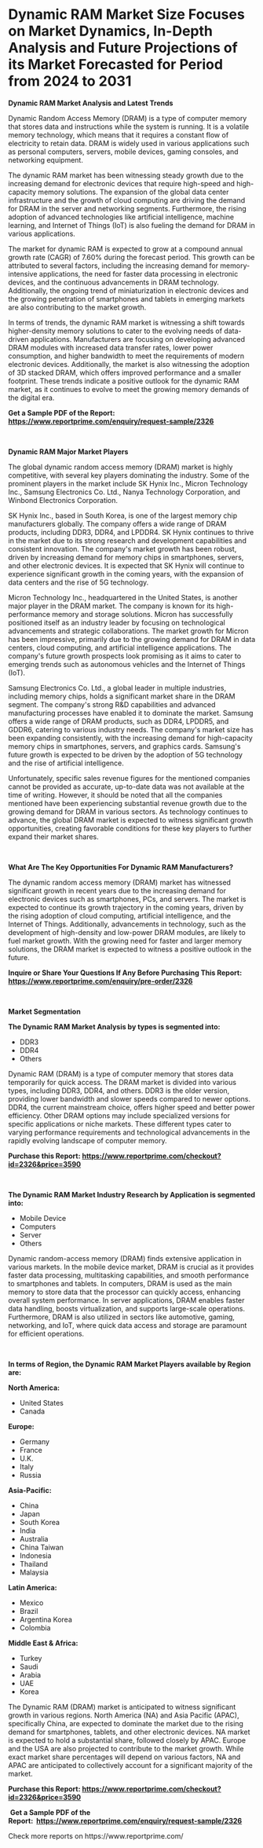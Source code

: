 <p><h1>Dynamic RAM Market Size Focuses on Market Dynamics, In-Depth Analysis and Future Projections of its Market Forecasted for Period from 2024 to 2031</h1></p><p><strong>Dynamic RAM Market Analysis and Latest Trends</strong></p>
<p><p>Dynamic Random Access Memory (DRAM) is a type of computer memory that stores data and instructions while the system is running. It is a volatile memory technology, which means that it requires a constant flow of electricity to retain data. DRAM is widely used in various applications such as personal computers, servers, mobile devices, gaming consoles, and networking equipment.</p><p>The dynamic RAM market has been witnessing steady growth due to the increasing demand for electronic devices that require high-speed and high-capacity memory solutions. The expansion of the global data center infrastructure and the growth of cloud computing are driving the demand for DRAM in the server and networking segments. Furthermore, the rising adoption of advanced technologies like artificial intelligence, machine learning, and Internet of Things (IoT) is also fueling the demand for DRAM in various applications.</p><p>The market for dynamic RAM is expected to grow at a compound annual growth rate (CAGR) of 7.60% during the forecast period. This growth can be attributed to several factors, including the increasing demand for memory-intensive applications, the need for faster data processing in electronic devices, and the continuous advancements in DRAM technology. Additionally, the ongoing trend of miniaturization in electronic devices and the growing penetration of smartphones and tablets in emerging markets are also contributing to the market growth.</p><p>In terms of trends, the dynamic RAM market is witnessing a shift towards higher-density memory solutions to cater to the evolving needs of data-driven applications. Manufacturers are focusing on developing advanced DRAM modules with increased data transfer rates, lower power consumption, and higher bandwidth to meet the requirements of modern electronic devices. Additionally, the market is also witnessing the adoption of 3D stacked DRAM, which offers improved performance and a smaller footprint. These trends indicate a positive outlook for the dynamic RAM market, as it continues to evolve to meet the growing memory demands of the digital era.</p></p>
<p><strong>Get a Sample PDF of the Report:&nbsp; <a href="https://www.reportprime.com/enquiry/request-sample/2326">https://www.reportprime.com/enquiry/request-sample/2326</a></strong></p>
<p>&nbsp;</p>
<p><strong>Dynamic RAM Major Market Players</strong></p>
<p><p>The global dynamic random access memory (DRAM) market is highly competitive, with several key players dominating the industry. Some of the prominent players in the market include SK Hynix Inc., Micron Technology Inc., Samsung Electronics Co. Ltd., Nanya Technology Corporation, and Winbond Electronics Corporation.</p><p>SK Hynix Inc., based in South Korea, is one of the largest memory chip manufacturers globally. The company offers a wide range of DRAM products, including DDR3, DDR4, and LPDDR4. SK Hynix continues to thrive in the market due to its strong research and development capabilities and consistent innovation. The company's market growth has been robust, driven by increasing demand for memory chips in smartphones, servers, and other electronic devices. It is expected that SK Hynix will continue to experience significant growth in the coming years, with the expansion of data centers and the rise of 5G technology.</p><p>Micron Technology Inc., headquartered in the United States, is another major player in the DRAM market. The company is known for its high-performance memory and storage solutions. Micron has successfully positioned itself as an industry leader by focusing on technological advancements and strategic collaborations. The market growth for Micron has been impressive, primarily due to the growing demand for DRAM in data centers, cloud computing, and artificial intelligence applications. The company's future growth prospects look promising as it aims to cater to emerging trends such as autonomous vehicles and the Internet of Things (IoT).</p><p>Samsung Electronics Co. Ltd., a global leader in multiple industries, including memory chips, holds a significant market share in the DRAM segment. The company's strong R&D capabilities and advanced manufacturing processes have enabled it to dominate the market. Samsung offers a wide range of DRAM products, such as DDR4, LPDDR5, and GDDR6, catering to various industry needs. The company's market size has been expanding consistently, with the increasing demand for high-capacity memory chips in smartphones, servers, and graphics cards. Samsung's future growth is expected to be driven by the adoption of 5G technology and the rise of artificial intelligence.</p><p>Unfortunately, specific sales revenue figures for the mentioned companies cannot be provided as accurate, up-to-date data was not available at the time of writing. However, it should be noted that all the companies mentioned have been experiencing substantial revenue growth due to the growing demand for DRAM in various sectors. As technology continues to advance, the global DRAM market is expected to witness significant growth opportunities, creating favorable conditions for these key players to further expand their market shares.</p></p>
<p>&nbsp;</p>
<p><strong>What Are The Key Opportunities For Dynamic RAM Manufacturers?</strong></p>
<p><p>The dynamic random access memory (DRAM) market has witnessed significant growth in recent years due to the increasing demand for electronic devices such as smartphones, PCs, and servers. The market is expected to continue its growth trajectory in the coming years, driven by the rising adoption of cloud computing, artificial intelligence, and the Internet of Things. Additionally, advancements in technology, such as the development of high-density and low-power DRAM modules, are likely to fuel market growth. With the growing need for faster and larger memory solutions, the DRAM market is expected to witness a positive outlook in the future.</p></p>
<p><strong>Inquire or Share Your Questions If Any Before Purchasing This Report: <a href="https://www.reportprime.com/enquiry/pre-order/2326">https://www.reportprime.com/enquiry/pre-order/2326</a></strong></p>
<p>&nbsp;</p>
<p><strong>Market Segmentation</strong></p>
<p><strong>The Dynamic RAM Market Analysis by types is segmented into:</strong></p>
<p><ul><li>DDR3</li><li>DDR4</li><li>Others</li></ul></p>
<p><p>Dynamic RAM (DRAM) is a type of computer memory that stores data temporarily for quick access. The DRAM market is divided into various types, including DDR3, DDR4, and others. DDR3 is the older version, providing lower bandwidth and slower speeds compared to newer options. DDR4, the current mainstream choice, offers higher speed and better power efficiency. Other DRAM options may include specialized versions for specific applications or niche markets. These different types cater to varying performance requirements and technological advancements in the rapidly evolving landscape of computer memory.</p></p>
<p><strong>Purchase this Report:&nbsp;<a href="https://www.reportprime.com/checkout?id=2326&price=3590">https://www.reportprime.com/checkout?id=2326&price=3590</a></strong></p>
<p>&nbsp;</p>
<p><strong>The Dynamic RAM Market Industry Research by Application is segmented into:</strong></p>
<p><ul><li>Mobile Device</li><li>Computers</li><li>Server</li><li>Others</li></ul></p>
<p><p>Dynamic random-access memory (DRAM) finds extensive application in various markets. In the mobile device market, DRAM is crucial as it provides faster data processing, multitasking capabilities, and smooth performance to smartphones and tablets. In computers, DRAM is used as the main memory to store data that the processor can quickly access, enhancing overall system performance. In server applications, DRAM enables faster data handling, boosts virtualization, and supports large-scale operations. Furthermore, DRAM is also utilized in sectors like automotive, gaming, networking, and IoT, where quick data access and storage are paramount for efficient operations.</p></p>
<p>&nbsp;</p>
<p><strong>In terms of Region, the Dynamic RAM Market Players available by Region are:</strong></p>
<p>
    <p> <strong> North America: </strong>
        <ul>
            <li>United States</li>
            <li>Canada</li>
        </ul>
        </p> 
    <p> <strong> Europe: </strong>
        <ul>
            <li>Germany</li>
            <li>France</li>
            <li>U.K.</li>
            <li>Italy</li>
            <li>Russia</li>
        </ul>
        </p> 
    <p> <strong> Asia-Pacific: </strong>
        <ul>
            <li>China</li>
            <li>Japan</li>
            <li>South Korea</li>
            <li>India</li>
            <li>Australia</li>
            <li>China Taiwan</li>
            <li>Indonesia</li>
            <li>Thailand</li>
            <li>Malaysia</li>
        </ul>
        </p> 
    <p> <strong> Latin America: </strong>
        <ul>
            <li>Mexico</li>
            <li>Brazil</li>
            <li>Argentina Korea</li>
            <li>Colombia</li>
        </ul>
        </p> 
    <p> <strong> Middle East & Africa: </strong>
        <ul>
            <li>Turkey</li>
            <li>Saudi</li>
            <li>Arabia</li>
            <li>UAE</li>
            <li>Korea</li>
        </ul>
    </p>
    </p>
<p><p>The Dynamic RAM (DRAM) market is anticipated to witness significant growth in various regions. North America (NA) and Asia Pacific (APAC), specifically China, are expected to dominate the market due to the rising demand for smartphones, tablets, and other electronic devices. NA market is expected to hold a substantial share, followed closely by APAC. Europe and the USA are also projected to contribute to the market growth. While exact market share percentages will depend on various factors, NA and APAC are anticipated to collectively account for a significant majority of the market.</p></p>
<p><strong>Purchase this Report: <a href="https://www.reportprime.com/checkout?id=2326&price=3590">https://www.reportprime.com/checkout?id=2326&price=3590</a></strong></p>
<p>&nbsp;<strong>Get a Sample PDF of the Report:&nbsp;&nbsp;<a href="https://www.reportprime.com/enquiry/request-sample/2326">https://www.reportprime.com/enquiry/request-sample/2326</a></strong></p>
<p><strong></strong></p>
<p>Check more reports on https://www.reportprime.com/</p>